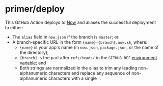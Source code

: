 # primer/deploy

This GitHub Action deploys to [Now] and aliases the successful deployment to either:

* The `alias` field in `now.json` if the branch is `master`; or
* A branch-specific URL in the form `{name}-{branch}.now.sh`, where:
    * `{name}` is your app's name (in `now.json`, `package.json`, or the name of the directory);
    * `{branch}` is the part after `refs/heads/` in the `GITHUB_REF` [environment variable](https://developer.github.com/actions/creating-github-actions/accessing-the-runtime-environment/#environment-variables); and
    * Both strings are normalized in the alias to trim any leading non-alphanumeric characters and replace any sequence of non-alphanumeric characters with a single `-`.

[Now]: https://zeit.co/now

